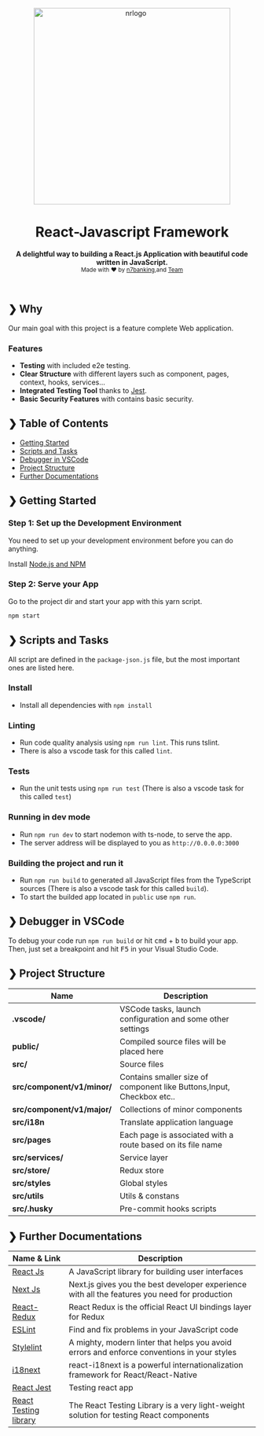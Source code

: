 <p align="center">
  <img src="./public/N7_final-blue.svg" alt="nrlogo" width="400" />
</p>

<h1 align="center">React-Javascript Framework</h1>

<p align="center">
  <b>A delightful way to building a React.js Application with beautiful code written in JavaScript.</b></br>
  <sub>Made with ❤️ by <a href="https://n7banking.com/">n7banking</a>,and <a href="">Team</a></sub>
</p>
<br />


## ❯ Why

Our main goal with this project is a feature complete Web application.

### Features

- **Testing** with included e2e testing.
- **Clear Structure** with different layers such as component, pages, context, hooks, services...
- **Integrated Testing Tool** thanks to [Jest](https://jestjs.io/docs/tutorial-react).
- **Basic Security Features** with contains basic security.

## ❯ Table of Contents

- [Getting Started](#-getting-started)
- [Scripts and Tasks](#-scripts-and-tasks)
- [Debugger in VSCode](#-debugger-in-vscode)
- [Project Structure](#-project-structure)
- [Further Documentations](#-further-documentations)

## ❯ Getting Started

### Step 1: Set up the Development Environment

You need to set up your development environment before you can do anything.

Install [Node.js and NPM](https://nodejs.org/en/download/)

### Step 2: Serve your App

Go to the project dir and start your app with this yarn script.

```bash
npm start
```

## ❯ Scripts and Tasks

All script are defined in the `package-json.js` file, but the most important ones are listed here.

### Install

- Install all dependencies with `npm install`

### Linting

- Run code quality analysis using `npm run lint`. This runs tslint.
- There is also a vscode task for this called `lint`.

### Tests

- Run the unit tests using `npm run test` (There is also a vscode task for this called `test`)

### Running in dev mode

- Run `npm run dev` to start nodemon with ts-node, to serve the app.
- The server address will be displayed to you as `http://0.0.0.0:3000`

### Building the project and run it

- Run `npm run build` to generated all JavaScript files from the TypeScript sources (There is also a vscode task for this called `build`).
- To start the builded app located in `public` use `npm run`.


## ❯ Debugger in VSCode

To debug your code run `npm run build` or hit <kbd>cmd</kbd> + <kbd>b</kbd> to build your app.
Then, just set a breakpoint and hit <kbd>F5</kbd> in your Visual Studio Code.

## ❯ Project Structure

| Name                              | Description |
| --------------------------------- | ----------- |
| **.vscode/**                      | VSCode tasks, launch configuration and some other settings |
| **public/**                       | Compiled source files will be placed here |
| **src/**                          | Source files |
| **src/component/v1/minor/**          | Contains smaller size of component like Buttons,Input, Checkbox etc.. |
| **src/component/v1/major/**          | Collections of minor components  |
| **src/i18n**                      | Translate application language |
| **src/pages**                     | Each page is associated with a route based on its file name |
| **src/services/**                 | Service layer |
| **src/store/**                    | Redux store |
| **src/styles**                    | Global styles |
| **src/utils**                     | Utils & constans |
| **src/.husky**                    | Pre-commit hooks scripts |

## ❯ Further Documentations

| Name & Link                       | Description                       |
| --------------------------------- | --------------------------------- |
| [React Js](https://reactjs.org/) | A JavaScript library for building user interfaces |
| [Next Js](https://nextjs.org/) | Next.js gives you the best developer experience with all the features you need for production |
| [React-Redux](https://react-redux.js.org/) | React Redux is the official React UI bindings layer for Redux |
| [ESLint](https://eslint.org/) | Find and fix problems in your JavaScript code |
| [Stylelint](https://stylelint.io/) | A mighty, modern linter that helps you avoid errors and enforce conventions in your styles |
| [i18next](https://react.i18next.com/) | react-i18next is a powerful internationalization framework for React/React-Native |
| [React Jest](https://jestjs.io/docs/tutorial-react) | Testing react app |
| [React Testing library](https://testing-library.com/docs/react-testing-library/intro/) | The React Testing Library is a very light-weight solution for testing React components |

